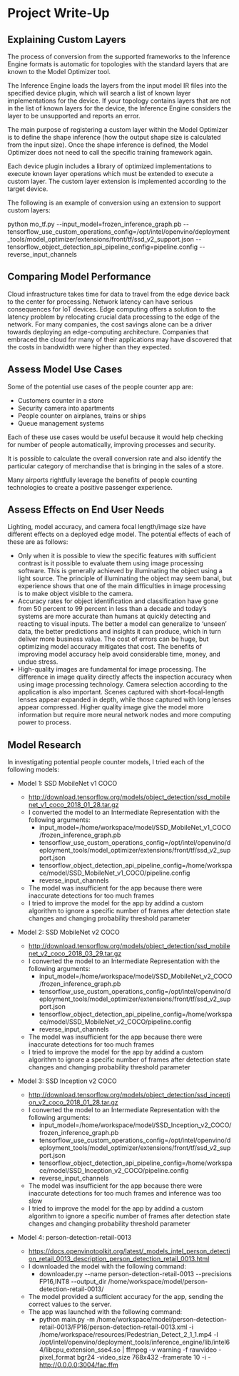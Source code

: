 # Project Write-Up

## Explaining Custom Layers

The process of conversion from the supported frameworks to the Inference Engine formats is automatic for topologies with the standard layers that are known to the Model Optimizer tool.

The Inference Engine loads the layers from the input model IR files into the specified device plugin, which will search a list of known layer implementations for the device. If your topology contains layers that are not in the list of known layers for the device, the Inference Engine considers the layer to be unsupported and reports an error.

The main purpose of registering a custom layer within the Model Optimizer is to define the shape inference (how the output shape size is calculated from the input size). Once the shape inference is defined, the Model Optimizer does not need to call the specific training framework again.

Each device plugin includes a library of optimized implementations to execute known layer operations which must be extended to execute a custom layer. The custom layer extension is implemented according to the target device.

The following is an example of conversion using an extension to support custom layers:

python mo_tf.py --input_model=frozen_inference_graph.pb --tensorflow_use_custom_operations_config=/opt/intel/openvino/deployment_tools/model_optimizer/extensions/front/tf/ssd_v2_support.json --tensorflow_object_detection_api_pipeline_config=pipeline.config --reverse_input_channels

## Comparing Model Performance

Cloud infrastructure takes time for data to travel from the edge device back to the center for processing. Network latency can have serious consequences for IoT devices. Edge computing offers a solution to the latency problem by relocating crucial data processing to the edge of the network. For many companies, the cost savings alone can be a driver towards deploying an edge-computing architecture. Companies that embraced the cloud for many of their applications may have discovered that the costs in bandwidth were higher than they expected.

## Assess Model Use Cases

Some of the potential use cases of the people counter app are:

- Customers counter in a store
- Security camera into apartments
- People counter on airplanes, trains or ships
- Queue management systems

Each of these use cases would be useful because it would help checking for number of people automatically, improving processes and security.

It is possible to calculate the overall conversion rate and also identify the particular category of merchandise that is bringing in the sales of a store.

Many airports rightfully leverage the benefits of people counting technologies to create a positive passenger experience.

## Assess Effects on End User Needs

Lighting, model accuracy, and camera focal length/image size have different effects on a deployed edge model. The potential effects of each of these are as follows:

- Only when it is possible to view the specific features with sufficient contrast is it possible to evaluate them using image processing software. This is generally achieved by illuminating the object using a light source. The principle of illuminating the object may seem banal, but experience shows that one of the main difficulties in image processing is to make object visible to the camera.
- Accuracy rates for object identification and classification have gone from 50 percent to 99 percent in less than a decade and today’s systems are more accurate than humans at quickly detecting and reacting to visual inputs. The better a model can generalize to ‘unseen’ data, the better predictions and insights it can produce, which in turn deliver more business value. The cost of errors can be huge, but optimizing model accuracy mitigates that cost.  The benefits of improving model accuracy help avoid considerable time, money, and undue stress.
- High-quality images are fundamental for image processing. The difference in image quality directly affects the inspection accuracy when using image processing technology. Camera selection according to the application is also important. Scenes captured with short-focal-length lenses appear expanded in depth, while those captured with long lenses appear compressed. Higher quality image give the model more information but require more neural network nodes and more computing power to process.

## Model Research

In investigating potential people counter models, I tried each of the following models:

- Model 1: SSD MobileNet v1 COCO
  - http://download.tensorflow.org/models/object_detection/ssd_mobilenet_v1_coco_2018_01_28.tar.gz
  - I converted the model to an Intermediate Representation with the following arguments: 
    - input_model=/home/workspace/model/SSD_MobileNet_v1_COCO/frozen_inference_graph.pb
    - tensorflow_use_custom_operations_config=/opt/intel/openvino/deployment_tools/model_optimizer/extensions/front/tf/ssd_v2_support.json
    - tensorflow_object_detection_api_pipeline_config=/home/workspace/model/SSD_MobileNet_v1_COCO/pipeline.config
    - reverse_input_channels
  - The model was insufficient for the app because there were inaccurate detections for too much frames
  - I tried to improve the model for the app by addind a custom algorithm to ignore a specific number of frames after detection state changes and changing probability threshold parameter
  
- Model 2: SSD MobileNet v2 COCO
  - http://download.tensorflow.org/models/object_detection/ssd_mobilenet_v2_coco_2018_03_29.tar.gz
  - I converted the model to an Intermediate Representation with the following arguments: 
    - input_model=/home/workspace/model/SSD_MobileNet_v2_COCO/frozen_inference_graph.pb
    - tensorflow_use_custom_operations_config=/opt/intel/openvino/deployment_tools/model_optimizer/extensions/front/tf/ssd_v2_support.json
    - tensorflow_object_detection_api_pipeline_config=/home/workspace/model/SSD_MobileNet_v2_COCO/pipeline.config
    - reverse_input_channels
  - The model was insufficient for the app because there were inaccurate detections for too much frames
  - I tried to improve the model for the app by addind a custom algorithm to ignore a specific number of frames after detection state changes and changing probability threshold parameter

- Model 3: SSD Inception v2 COCO
  - http://download.tensorflow.org/models/object_detection/ssd_inception_v2_coco_2018_01_28.tar.gz
  - I converted the model to an Intermediate Representation with the following arguments: 
    - input_model=/home/workspace/model/SSD_Inception_v2_COCO/frozen_inference_graph.pb
    - tensorflow_use_custom_operations_config=/opt/intel/openvino/deployment_tools/model_optimizer/extensions/front/tf/ssd_v2_support.json
    - tensorflow_object_detection_api_pipeline_config=/home/workspace/model/SSD_Inception_v2_COCO/pipeline.config
    - reverse_input_channels
  - The model was insufficient for the app because there were inaccurate detections for too much frames and inference was too slow
  - I tried to improve the model for the app by addind a custom algorithm to ignore a specific number of frames after detection state changes and changing probability threshold parameter

- Model 4: person-detection-retail-0013
  - https://docs.openvinotoolkit.org/latest/_models_intel_person_detection_retail_0013_description_person_detection_retail_0013.html
  - I downloaded the model with the following command: 
    - downloader.py --name person-detection-retail-0013 --precisions FP16,INT8 --output_dir /home/workspace/model/person-detection-retail-0013/
  - The model provided a sufficient accuracy for the app, sending the correct values to the server.
  - The app was launched with the following command:
    - python main.py -m /home/workspace/model/person-detection-retail-0013/FP16/person-detection-retail-0013.xml -i /home/workspace/resources/Pedestrian_Detect_2_1_1.mp4 -l /opt/intel/openvino/deployment_tools/inference_engine/lib/intel64/libcpu_extension_sse4.so | ffmpeg -v warning -f rawvideo -pixel_format bgr24 -video_size 768x432 -framerate 10 -i - http://0.0.0.0:3004/fac.ffm
